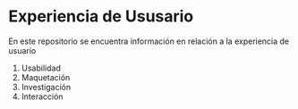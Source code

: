 # Experiencia de Ususario

En este repositorio se encuentra información en relación a la experiencia de usuario

1. Usabilidad
2. Maquetación
3. Investigación
4. Interacción

